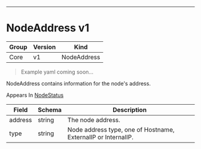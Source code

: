 

-----------
# NodeAddress v1

Group        | Version     | Kind
------------ | ---------- | -----------
Core | v1 | NodeAddress







> Example yaml coming soon...


NodeAddress contains information for the node's address.

<aside class="notice">
Appears In <a href="#nodestatus-v1">NodeStatus</a> </aside>

Field        | Schema     | Description
------------ | ---------- | -----------
address | string | The node address.
type | string | Node address type, one of Hostname, ExternalIP or InternalIP.






